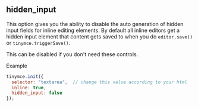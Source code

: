 ## hidden_input

This option gives you the ability to disable the auto generation of hidden input fields for inline editing elements. By default all inline editors get a hidden input element that content gets saved to when you do `editor.save()` or `tinymce.triggerSave()`.

This can be disabled if you don't need these controls.

Example

```js
tinymce.init({
  selector: "textarea",  // change this value according to your html
  inline: true,
  hidden_input: false
});
```
